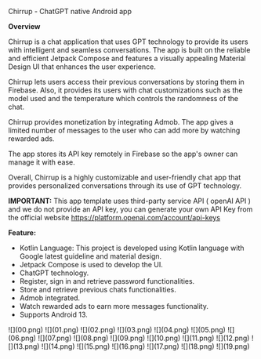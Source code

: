 Chirrup - ChatGPT native Android app


<p><strong>Overview</strong></p>

<p>
Chirrup is a chat application that uses GPT technology to provide its users with intelligent and seamless conversations. The app is built on the reliable and efficient Jetpack Compose and features a visually appealing Material Design UI that enhances the user experience.

Chirrup lets users access their previous conversations by storing them in Firebase. Also, it provides its users with chat customizations such as the model used and the temperature which controls the randomness of the chat.


Chirrup provides monetization by integrating Admob. The app gives a limited number of messages to the user who can add more by watching rewarded ads.

The app stores its API key remotely in Firebase so the app's owner can manage it with ease.   

Overall, Chirrup is a highly customizable and user-friendly chat app that provides personalized conversations through its use of GPT technology.

<strong>IMPORTANT:</strong>
This app template uses third-party service API ( openAI API ) and we do not provide an API key, you can generate your own API Key from the official website
<a href="https://platform.openai.com/account/api-keys">https://platform.openai.com/account/api-keys</a>
</p>

<strong>Feature:</strong>
<ul>
<li>Kotlin Language: This project is developed using Kotlin language with Google latest guideline and material design.</li>
<li>Jetpack Compose is used to develop the UI.</li> 
<li>ChatGPT technology.</li> 
<li>Register, sign in and retrieve password functionalities.</li> 
<li>Store and retrieve previous chats functionalities.</li> 
<li>Admob integrated.</li>
<li>Watch rewarded ads to earn more messages functionality.</li>  
<li>Supports Android 13.</li>

</ul>
![](00.png)
![](01.png)
![](02.png)
![](03.png)
![](04.png)
![](05.png)
![](06.png)
![](07.png)
![](08.png)
![](09.png)
![](10.png)
![](11.png)
![](12.png)
![](13.png)
![](14.png)
![](15.png)
![](16.png)
![](17.png)
![](18.png)
![](19.png)
